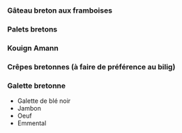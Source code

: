 ### Gâteau breton aux framboises
### Palets bretons
### Kouign Amann
### Crêpes bretonnes (à faire de préférence au bilig)
### Galette bretonne
- Galette de blé noir
- Jambon
- Oeuf
- Emmental